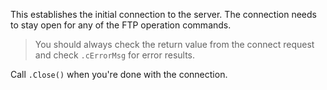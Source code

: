 ﻿This establishes the initial connection to the server. The connection needs to stay open for any of the FTP operation commands.

> You should always check the return value from the connect request and check `.cErrorMsg` for error results. 

Call `.Close()` when you're done with the connection.